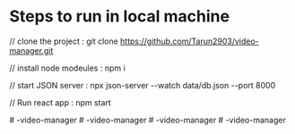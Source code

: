 # Steps to run in local machine

// clone the project :
git clone https://github.com/Tarun2903/video-manager.git

// install node modeules :
npm i

// start JSON server :
npx json-server --watch data/db.json --port 8000

// Run react app : 
npm start


#   - v i d e o - m a n a g e r  
 #   - v i d e o - m a n a g e r  
 #   - v i d e o - m a n a g e r  
 #   - v i d e o - m a n a g e r  
 